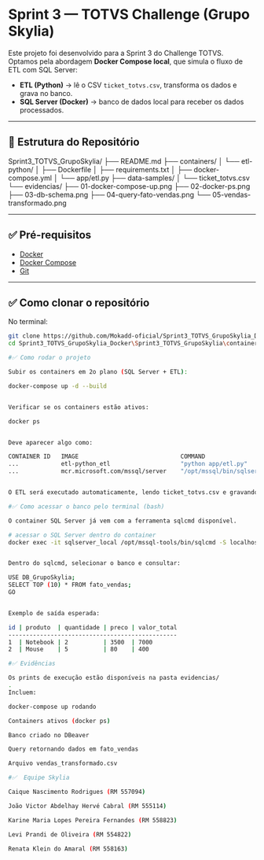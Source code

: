 #  Sprint 3 — TOTVS Challenge (Grupo Skylia)

Este projeto foi desenvolvido para a Sprint 3 do Challenge TOTVS.  
Optamos pela abordagem **Docker Compose local**, que simula o fluxo de ETL com SQL Server:

- **ETL (Python)** → lê o CSV `ticket_totvs.csv`, transforma os dados e grava no banco.  
- **SQL Server (Docker)** → banco de dados local para receber os dados processados.  

---

## 📂 Estrutura do Repositório
Sprint3_TOTVS_GrupoSkylia/
├── README.md
├── containers/
│ └── etl-python/
│ ├── Dockerfile
│ ├── requirements.txt
│ ├── docker-compose.yml
│ └── app/etl.py
├── data-samples/
│ └── ticket_totvs.csv
└── evidencias/
├── 01-docker-compose-up.png
├── 02-docker-ps.png
├── 03-db-schema.png
├── 04-query-fato-vendas.png
└── 05-vendas-transformado.png

---

## ✅ Pré-requisitos

- [Docker](https://docs.docker.com/get-docker/)  
- [Docker Compose](https://docs.docker.com/compose/)  
- [Git](https://git-scm.com/)  

---

## ✅ Como clonar o repositório

No terminal:

```bash
git clone https://github.com/Mokadd-oficial/Sprint3_TOTVS_GrupoSkylia_Docker.git
cd Sprint3_TOTVS_GrupoSkylia_Docker\Sprint3_TOTVS_GrupoSkylia\containers\etl-python>

#✅ Como rodar o projeto

Subir os containers em 2o plano (SQL Server + ETL):

docker-compose up -d --build


Verificar se os containers estão ativos:

docker ps


Deve aparecer algo como:

CONTAINER ID   IMAGE                             COMMAND
...            etl-python_etl                    "python app/etl.py"
...            mcr.microsoft.com/mssql/server    "/opt/mssql/bin/sqlservr"


O ETL será executado automaticamente, lendo ticket_totvs.csv e gravando no banco.

#✅ Como acessar o banco pelo terminal (bash)

O container SQL Server já vem com a ferramenta sqlcmd disponível.

# acessar o SQL Server dentro do container
docker exec -it sqlserver_local /opt/mssql-tools/bin/sqlcmd -S localhost -U $SQL_USER -P $SQL_PASSWORD


Dentro do sqlcmd, selecionar o banco e consultar:

USE DB_GrupoSkylia;
SELECT TOP (10) * FROM fato_vendas;
GO


Exemplo de saída esperada:

id | produto  | quantidade | preco | valor_total
------------------------------------------------
1  | Notebook | 2          | 3500  | 7000
2  | Mouse    | 5          | 80    | 400

#✅ Evidências

Os prints de execução estão disponíveis na pasta evidencias/
.
Incluem:

docker-compose up rodando

Containers ativos (docker ps)

Banco criado no DBeaver

Query retornando dados em fato_vendas

Arquivo vendas_transformado.csv

#✅  Equipe Skylia

Caique Nascimento Rodrigues (RM 557094)

João Victor Abdelhay Hervé Cabral (RM 555114)

Karine Maria Lopes Pereira Fernandes (RM 558823)

Levi Prandi de Oliveira (RM 554822)

Renata Klein do Amaral (RM 558163)
